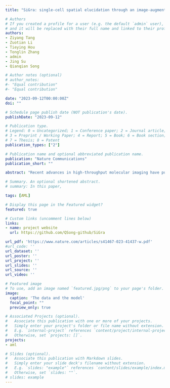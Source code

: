 ```yaml
---
title: "SiGra: single-cell spatial elucidation through an image-augmented graph transformer"

# Authors
# If you created a profile for a user (e.g. the default `admin` user), write the username (folder name) here 
# and it will be replaced with their full name and linked to their profile.
authors:
- Ziyang Tang
- Zuotian Li
- Tieying Hou
- Tonglin Zhang
- admin
- Jing Su
- Qianqian Song

# Author notes (optional)
# author_notes:
#- "Equal contribution"
#- "Equal contribution"

date: "2023-09-12T00:00:00Z"
doi: ""

# Schedule page publish date (NOT publication's date).
publishDate: "2023-09-12"

# Publication type.
# Legend: 0 = Uncategorized; 1 = Conference paper; 2 = Journal article;
# 3 = Preprint / Working Paper; 4 = Report; 5 = Book; 6 = Book section;
# 7 = Thesis; 8 = Patent
publication_types: ["2"]

# Publication name and optional abbreviated publication name.
publication: "Nature Communications"
publication_short: ""

abstract: "Recent advances in high-throughput molecular imaging have pushed spatial transcriptomics technologies to subcellular resolution, which surpasses the limitations of both single-cell RNA-seq and array-based spatial profiling. The multichannel immunohistochemistry images in such data provide rich information on the cell types, functions, and morphologies of cellular compartments. In this work, we developed a method, single-cell spatial elucidation through image-augmented Graph transformer (SiGra), to leverage such imaging information for revealing spatial domains and enhancing substantially sparse and noisy transcriptomics data. SiGra applies hybrid graph transformers over a single-cell spatial graph. SiGra outperforms state-of-the-art methods on both single-cell and spot-level spatial transcriptomics data from complex tissues. The inclusion of immunohistochemistry images improves the model performance by 37% (95% CI: 27–50%). SiGra improves the characterization of intratumor heterogeneity and intercellular communication and recovers the known microscopic anatomy. Overall, SiGra effectively integrates different spatial modality data to gain deep insights into spatial cellular ecosystems."

# Summary. An optional shortened abstract.
# summary: In this paper, 

tags: [AML]

# Display this page in the Featured widget?
featured: true

# Custom links (uncomment lines below)
links:
- name: project website
  url: https://github.com/QSong-github/SiGra

url_pdf: 'https://www.nature.com/articles/s41467-023-41437-w.pdf'
#url_code: ''
url_dataset: ''
url_poster: ''
url_project: ''
url_slides: ''
url_source: ''
url_video: ''

# Featured image
# To use, add an image named `featured.jpg/png` to your page's folder. 
image:
  caption: 'The data and the model'
  focal_point: ""
  preview_only: true

# Associated Projects (optional).
#   Associate this publication with one or more of your projects.
#   Simply enter your project's folder or file name without extension.
#   E.g. `internal-project` references `content/project/internal-project/index.md`.
#   Otherwise, set `projects: []`.
projects:
- aml

# Slides (optional).
#   Associate this publication with Markdown slides.
#   Simply enter your slide deck's filename without extension.
#   E.g. `slides: "example"` references `content/slides/example/index.md`.
#   Otherwise, set `slides: ""`.
# slides: example
---
```

